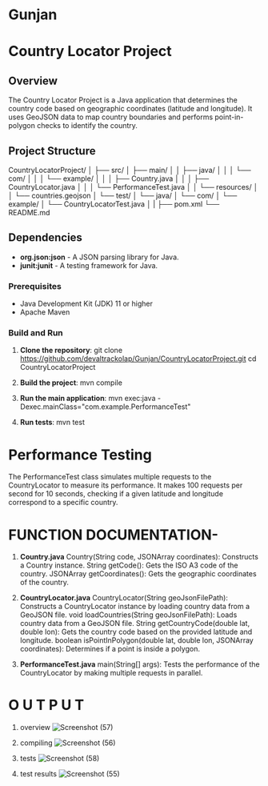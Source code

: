 # Gunjan
# Country Locator Project

## Overview

The Country Locator Project is a Java application that determines the country code based on geographic coordinates (latitude and longitude). It uses GeoJSON data to map country boundaries and performs point-in-polygon checks to identify the country.

## Project Structure

CountryLocatorProject/
│
├── src/
│ ├── main/
│ │ ├── java/
│ │ │ └── com/
│ │ │ └── example/
│ │ │ ├── Country.java
│ │ │ ├── CountryLocator.java
│ │ │ └── PerformanceTest.java
│ │ └── resources/
│ │ └── countries.geojson
│ └── test/
│ └── java/
│ └── com/
│ └── example/
│ └── CountryLocatorTest.java
│
|
├── pom.xml
└── README.md


## Dependencies

- **org.json:json** - A JSON parsing library for Java.
- **junit:junit** - A testing framework for Java.


### Prerequisites

- Java Development Kit (JDK) 11 or higher
- Apache Maven

### Build and Run

1. **Clone the repository**:
   git clone https://github.com/devaltrackolap/Gunjan/CountryLocatorProject.git
   cd CountryLocatorProject

2. **Build the project**:
   mvn compile
   
3. **Run the main application**:
   mvn exec:java -Dexec.mainClass="com.example.PerformanceTest"
   
4. **Run tests**:
   mvn test

# Performance Testing
The PerformanceTest class simulates multiple requests to the CountryLocator to measure its performance. It makes 100 requests per second for 10 seconds, checking if a given latitude and longitude correspond to a specific country.


# FUNCTION DOCUMENTATION-

1. **Country.java**
Country(String code, JSONArray coordinates): Constructs a Country instance.
String getCode(): Gets the ISO A3 code of the country.
JSONArray getCoordinates(): Gets the geographic coordinates of the country.

2. **CountryLocator.java**
CountryLocator(String geoJsonFilePath): Constructs a CountryLocator instance by loading country data from a GeoJSON file.
void loadCountries(String geoJsonFilePath): Loads country data from a GeoJSON file.
String getCountryCode(double lat, double lon): Gets the country code based on the provided latitude and longitude.
boolean isPointInPolygon(double lat, double lon, JSONArray coordinates): Determines if a point is inside a polygon.

3. **PerformanceTest.java**
main(String[] args): Tests the performance of the CountryLocator by making multiple requests in parallel.


# O U T P U T
1. overview
![Screenshot (57)](https://github.com/devaltrackolap/Gunjan/assets/114583023/d9d5197f-8559-4963-8740-0573bc19007d)

2. compiling
 ![Screenshot (56)](https://github.com/devaltrackolap/Gunjan/assets/114583023/4d800aaf-4a8b-4ae5-bd98-0fddc020d9a8)
   
3. tests
![Screenshot (58)](https://github.com/devaltrackolap/Gunjan/assets/114583023/b0482d69-1362-48a8-88ef-5fcef312c5ed)

4. test results
![Screenshot (55)](https://github.com/devaltrackolap/Gunjan/assets/114583023/07621897-95e3-46dd-9dd1-faea27a7e1f2)



